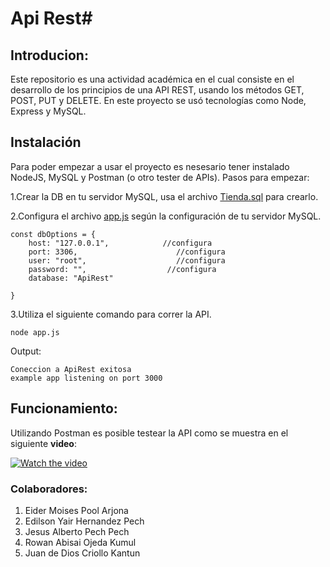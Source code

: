 # Api Rest#

## Introducion:
Este repositorio es una actividad académica en el cual consiste en el desarrollo de los principios de una API REST, usando los métodos GET,  POST, PUT y DELETE. En este proyecto se usó tecnologías como Node, Express y MySQL.

## Instalación
Para poder empezar a usar el proyecto es nesesario tener instalado NodeJS, MySQL y Postman (o otro tester de APIs).
Pasos para empezar:

1.Crear la DB en tu servidor MySQL, usa el archivo [Tienda.sql](https://github.com/eider404/Api_Rest/blob/main/Tienda.sql "Tienda.sql") para crearlo.

2.Configura el archivo [app.js](https://github.com/eider404/Api_Rest/blob/main/app.js "app.js") según la configuración  de tu servidor MySQL.

    const dbOptions = {
        host: "127.0.0.1",            //configura
        port: 3306,                      //configura
        user: "root",                    //configura
        password: "",                  //configura
        database: "ApiRest"
    
    }

3.Utiliza el siguiente comando para correr la API.

    node app.js

Output:

    Coneccion a ApiRest exitosa 
    example app listening on port 3000

## Funcionamiento:
Utilizando Postman es posible testear la API como se muestra en el siguiente **video**:

[![Watch the video](https://i.blogs.es/ad7836/api/1366_521.jpg)](https://youtu.be/e0UTc1nAqpQ)

### Colaboradores:
1. Eider Moises Pool Arjona 
2. Edilson Yair Hernandez Pech 
3. Jesus Alberto Pech Pech 
4. Rowan Abisai Ojeda Kumul 
5. Juan de Dios Criollo Kantun
